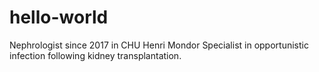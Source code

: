 # hello-world
Nephrologist since 2017 in CHU Henri Mondor
Specialist in opportunistic infection following kidney transplantation. 
